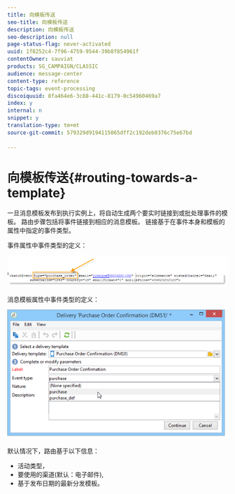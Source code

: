 ```yaml
---
title: 向模板传送
seo-title: 向模板传送
description: 向模板传送
seo-description: null
page-status-flag: never-activated
uuid: 1f8252c4-7f96-4759-9544-39b8f854961f
contentOwner: sauviat
products: SG_CAMPAIGN/CLASSIC
audience: message-center
content-type: reference
topic-tags: event-processing
discoiquuid: 8fa464e6-3c88-441c-8179-0c54960469a7
index: y
internal: n
snippet: y
translation-type: tm+mt
source-git-commit: 579329d9194115065dff2c192deb0376c75e67bd

---
```



# 向模板传送{#routing-towards-a-template}

一旦消息模板发布到执行实例上，将自动生成两个要实时链接到或批处理事件的模板。 路由步骤包括将事件链接到相应的消息模板。 链接基于在事件本身和模板的属性中指定的事件类型。

事件属性中事件类型的定义：

![](assets/messagecenter_event_type_001.png)

消息模板属性中事件类型的定义：

![](assets/messagecenter_event_type_002.png)

默认情况下，路由基于以下信息：

* 活动类型，
* 要使用的渠道(默认：电子邮件),
* 基于发布日期的最新分发模板。

